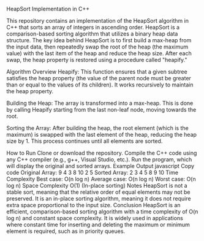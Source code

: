 HeapSort Implementation in C++

This repository contains an implementation of the HeapSort algorithm in C++ that sorts an array of integers in ascending order. HeapSort is a comparison-based sorting algorithm that utilizes a binary heap data structure. The key idea behind HeapSort is to first build a max-heap from the input data, then repeatedly swap the root of the heap (the maximum value) with the last item of the heap and reduce the heap size. After each swap, the heap property is restored using a procedure called "heapify."

Algorithm Overview
Heapify: This function ensures that a given subtree satisfies the heap property (the value of the parent node must be greater than or equal to the values of its children). It works recursively to maintain the heap property.

Building the Heap: The array is transformed into a max-heap. This is done by calling Heapify starting from the last non-leaf node, moving towards the root.

Sorting the Array: After building the heap, the root element (which is the maximum) is swapped with the last element of the heap, reducing the heap size by 1. This process continues until all elements are sorted.

How to Run
Clone or download the repository.
Compile the C++ code using any C++ compiler (e.g., g++, Visual Studio, etc.).
Run the program, which will display the original and sorted arrays.
Example Output
javascript
Copy code
Original Array: 9 4 3 8 10 2 5
Sorted Array: 2 3 4 5 8 9 10
Time Complexity
Best case: O(n log n)
Average case: O(n log n)
Worst case: O(n log n)
Space Complexity
O(1) (In-place sorting)
Notes
HeapSort is not a stable sort, meaning that the relative order of equal elements may not be preserved.
It is an in-place sorting algorithm, meaning it does not require extra space proportional to the input size.
Conclusion
HeapSort is an efficient, comparison-based sorting algorithm with a time complexity of O(n log n) and constant space complexity. It is widely used in applications where constant time for inserting and deleting the maximum or minimum element is required, such as in priority queues.
